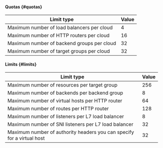 #### Quotas {#quotas}

Limit type | Value
----- | -----
Maximum number of load balancers per cloud | 4
Maximum number of HTTP routers per cloud | 16
Maximum number of backend groups per cloud | 32
Maximum number of target groups per cloud | 32

#### Limits {#limits}

Limit type | Value
----- | -----
Maximum number of resources per target group | 256
Maximum number of backends per backend group | 8
Maximum number of virtual hosts per HTTP router | 64
Maximum number of routes per HTTP router | 128
Maximum number of listeners per L7 load balancer | 8
Maximum number of SNI listeners per L7 load balancer | 32
Maximum number of authority headers you can specify for a virtual host | 32
